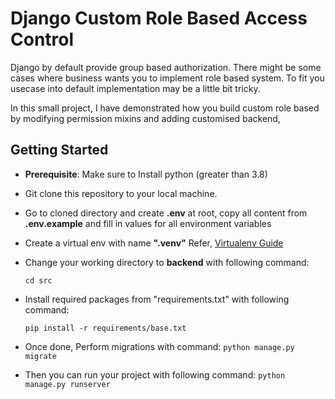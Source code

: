 # Django Custom Role Based Access Control

Django by default provide group based authorization. There might be some cases where business wants you to implement role based system. To fit you usecase into default implementation may be a little bit tricky.

In this small project, I have demonstrated how you build custom role based by modifying permission mixins and adding customised backend,

## Getting Started

- **Prerequisite**: Make sure to Install python (greater than 3.8)
- Git clone this repository to your local machine.
- Go to cloned directory and create **.env** at root, copy all content from **.env.example** and fill in values for all environment variables
- Create a virtual env with name **".venv"** Refer, [Virtualenv Guide](https://www.geeksforgeeks.org/python-virtual-environment/)
- Change your working directory to **backend** with following command:

  `cd src`

- Install required packages from "requirements.txt" with following command:

  `pip install -r requirements/base.txt`

- Once done, Perform migrations with command:
  `python manage.py migrate`
- Then you can run your project with following command:
  `python manage.py runserver`
